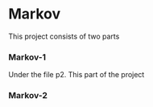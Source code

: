 # Markov
This project consists of two parts
### Markov-1
Under the file p2. This part of the project 
### Markov-2
